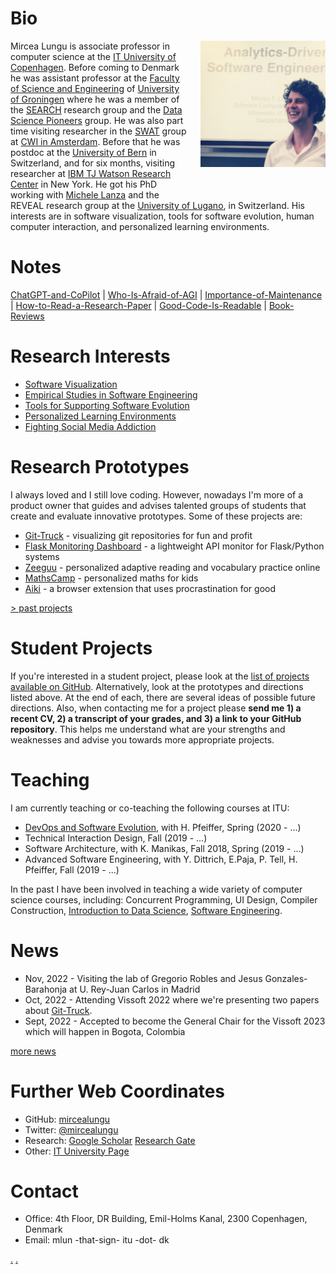 # Bio


<img src="docs/assets/mircea-presenting.png" alt="mircea presenting" width="200" style="float:right; padding-left: 20px; padding-bottom: 40px;"/> 


Mircea Lungu is associate professor in computer science at the [IT University of Copenhagen](https://en.itu.dk/research). Before coming to Denmark he was assistant professor at the [Faculty of Science and Engineering](http://www.rug.nl/research/fmns/?lang=en) of [University of Groningen](http://www.rug.nl/) where he was a member of the [SEARCH](http://www.cs.rug.nl/search/) research group and the [Data Science Pioneers](http://www.rug.nl/research/fmns/themes/dssc/) group. He was also part time visiting researcher in the [SWAT](https://www.cwi.nl/research-groups/software-analysis-and-transformation) group at [CWI in Amsterdam](https://www.cwi.nl/). Before that he was postdoc at the [University of Bern](http://scg.unibe.ch/) in Switzerland, and for six months, visiting researcher at [IBM TJ Watson Research Center](http://www.watson.ibm.com/index.shtml) in New York. He got his PhD working with [Michele Lanza](http://www.inf.usi.ch/lanza/) and the REVEAL research group at the [University of Lugano](http://www.inf.usi.ch/), in Switzerland. His interests are in software visualization, tools for software evolution, human computer interaction, and personalized learning environments.



# Notes
[ChatGPT-and-CoPilot](notes/ChatGPT-and-CoPilot.md) | [Who-Is-Afraid-of-AGI](notes/Who-Is-Afraid-of-AGI.md) | [Importance-of-Maintenance](notes/Importance-of-Maintenance.md) | [How-to-Read-a-Research-Paper](notes/How-to-Read-a-Research-Paper.md) | [Good-Code-Is-Readable](notes/Good-Code-Is-Readable.md)  | [Book-Reviews](notes/Book-Reviews.md) 

# Research Interests
- [Software Visualization](directions/visualization.md)
- [Empirical Studies in Software Engineering](directions/empirical-studies.md) 
- [Tools for Supporting Software Evolution](directions/tools-for-evolution)
- [Personalized Learning Environments](directions/personalized-learning-environments) 
- [Fighting Social Media Addiction](projects/aiki.md) 


# Research Prototypes 
I always loved and I still love coding. However, nowadays I'm more of a product owner that guides and advises talented groups of students that create and evaluate innovative prototypes. Some of these projects are: 
- [Git-Truck](projects/git-truck.md) - visualizing git repositories for fun and profit
- [Flask Monitoring Dashboard](projects/flask-monitoring-dashboard.md) - a lightweight API monitor for Flask/Python systems 
- [Zeeguu](projects/zeeguu.md) - personalized adaptive reading and vocabulary practice online
- [MathsCamp](projects/maths-camp.md) - personalized maths for kids
- [Aiki](projects/aiki.md) - a browser extension that uses procrastination for good


[> past projects](/projects/history.md)


# Student Projects
If you're interested in a student project, please look at the [list of projects available on GitHub](https://github.com/mircealungu/student-projects/). Alternatively, look at the prototypes and directions listed above. At the end of each, there are several ideas of possible future directions. Also, when contacting me for a project please **send me 1) a recent CV, 2) a transcript of your grades, and 3) a link to your GitHub repository**. This helps me understand what are your strengths and weaknesses and advise you towards more appropriate projects.


# Teaching

I am currently teaching or co-teaching the following courses at ITU:

- [DevOps and Software Evolution](https://github.com/itu-devops/lecture_notes), with H. Pfeiffer, Spring (2020 - ...) 
- Technical Interaction Design, Fall (2019 - ...)
- Software Architecture, with K. Manikas, Fall 2018, Spring (2019 - ...)
- Advanced Software Engineering, with Y. Dittrich, E.Paja, P. Tell, H. Pfeiffer, Fall (2019 - ...)

In the past I have been involved in teaching a wide variety of computer science courses, including: Concurrent Programming, UI Design, Compiler Construction, [Introduction to Data Science](http://www.rug.nl/ocasys/fwn/vak/show?code=WMCS16002), [Software Engineering](http://www.rug.nl/ocasys/gmw/vak/show?code=INBSE1-08).


# News
- Nov, 2022 - Visiting the lab of Gregorio Robles and Jesus Gonzales-Barahonja at U. Rey-Juan Carlos in Madrid
- Oct, 2022 - Attending Vissoft 2022 where we're presenting two papers about [Git-Truck](projects/git-truck.md). 
- Sept, 2022 - Accepted to become the General Chair for the Vissoft 2023 which will happen in Bogota, Colombia

[more news](news/history.md)


# Further Web Coordinates
- GitHub: [mircealungu](https://github.com/mircealungu) 
- Twitter: [@mircealungu](https://twitter.com/mircealungu) 
- Research: [Google Scholar](https://scholar.google.nl/citations?user=7zx6Cg0AAAAJ&hl=en) [Research Gate](https://www.researchgate.net/profile/Mircea-Lungu-2) 
- Other:  [IT University Page](https://pure.itu.dk/portal/en/persons/mircea-lungu) 

# Contact 
- Office: 4th Floor, DR Building, Emil-Holms Kanal, 2300 Copenhagen, Denmark
- Email: mlun -that-sign-  itu  -dot- dk 

[.](notes/Book-Reviews.md) [.](./essays/bitcoin-a-) 
